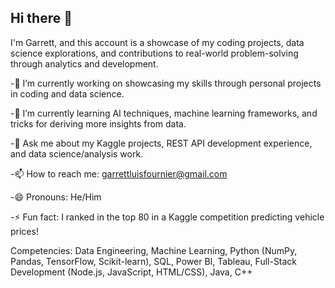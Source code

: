 ## Hi there 👋

I'm Garrett, and this account is a showcase of my coding projects, data science explorations, and contributions to real-world problem-solving through analytics and development. 

-🔭 I’m currently working on showcasing my skills through personal projects in coding and data science.

-🌱 I’m currently learning AI techniques, machine learning frameworks, and tricks for deriving more insights from data.

-💬 Ask me about my Kaggle projects, REST API development experience, and data science/analysis work.

-📫 How to reach me: garrettluisfournier@gmail.com

-😄 Pronouns: He/Him

-⚡ Fun fact: I ranked in the top 80 in a Kaggle competition predicting vehicle prices!

Competencies: Data Engineering, Machine Learning, Python (NumPy, Pandas, TensorFlow, Scikit-learn), SQL, Power BI, Tableau, Full-Stack Development (Node.js, JavaScript, HTML/CSS), Java, C++
<!--
**VeryGary/VeryGary** is a ✨ _special_ ✨ repository because its `README.md` (this file) appears on your GitHub profile. 

Here are some ideas to get you started:.

- 🔭 I’m currently working on ...
- 🌱 I’m currently learning ...
- 👯 I’m looking to collaborate on ...
- 🤔 I’m looking for help with ...
- 💬 Ask me about ...
- 📫 How to reach me: ...
- 😄 Pronouns: ...
- ⚡ Fun fact: ...
-->
